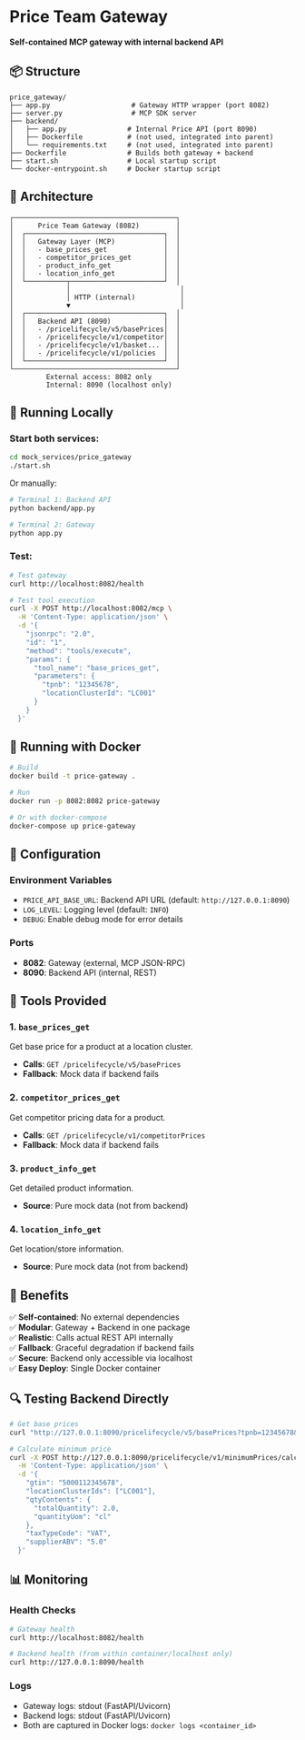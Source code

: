 # Price Team Gateway

**Self-contained MCP gateway with internal backend API**

## 📦 Structure

```
price_gateway/
├── app.py                    # Gateway HTTP wrapper (port 8082)
├── server.py                 # MCP SDK server
├── backend/
│   ├── app.py               # Internal Price API (port 8090)
│   ├── Dockerfile           # (not used, integrated into parent)
│   └── requirements.txt     # (not used, integrated into parent)
├── Dockerfile               # Builds both gateway + backend
├── start.sh                 # Local startup script
└── docker-entrypoint.sh     # Docker startup script
```

## 🔧 Architecture

```
┌────────────────────────────────────────┐
│      Price Team Gateway (8082)         │
│  ┌──────────────────────────────────┐  │
│  │   Gateway Layer (MCP)            │  │
│  │   - base_prices_get              │  │
│  │   - competitor_prices_get        │  │
│  │   - product_info_get             │  │
│  │   - location_info_get            │  │
│  └──────────┬───────────────────────┘  │
│             │                           │
│             │ HTTP (internal)           │
│             ▼                           │
│  ┌──────────────────────────────────┐  │
│  │   Backend API (8090)             │  │
│  │   - /pricelifecycle/v5/basePrices│  │
│  │   - /pricelifecycle/v1/competitor│  │
│  │   - /pricelifecycle/v1/basket... │  │
│  │   - /pricelifecycle/v1/policies  │  │
│  └──────────────────────────────────┘  │
└────────────────────────────────────────┘
         External access: 8082 only
         Internal: 8090 (localhost only)
```

## 🚀 Running Locally

### Start both services:
```bash
cd mock_services/price_gateway
./start.sh
```

Or manually:
```bash
# Terminal 1: Backend API
python backend/app.py

# Terminal 2: Gateway
python app.py
```

### Test:
```bash
# Test gateway
curl http://localhost:8082/health

# Test tool execution
curl -X POST http://localhost:8082/mcp \
  -H 'Content-Type: application/json' \
  -d '{
    "jsonrpc": "2.0",
    "id": "1",
    "method": "tools/execute",
    "params": {
      "tool_name": "base_prices_get",
      "parameters": {
        "tpnb": "12345678",
        "locationClusterId": "LC001"
      }
    }
  }'
```

## 🐳 Running with Docker

```bash
# Build
docker build -t price-gateway .

# Run
docker run -p 8082:8082 price-gateway

# Or with docker-compose
docker-compose up price-gateway
```

## 🔧 Configuration

### Environment Variables

- `PRICE_API_BASE_URL`: Backend API URL (default: `http://127.0.0.1:8090`)
- `LOG_LEVEL`: Logging level (default: `INFO`)
- `DEBUG`: Enable debug mode for error details

### Ports

- **8082**: Gateway (external, MCP JSON-RPC)
- **8090**: Backend API (internal, REST)

## 📝 Tools Provided

### 1. `base_prices_get`
Get base price for a product at a location cluster.
- **Calls**: `GET /pricelifecycle/v5/basePrices`
- **Fallback**: Mock data if backend fails

### 2. `competitor_prices_get`
Get competitor pricing data for a product.
- **Calls**: `GET /pricelifecycle/v1/competitorPrices`
- **Fallback**: Mock data if backend fails

### 3. `product_info_get`
Get detailed product information.
- **Source**: Pure mock data (not from backend)

### 4. `location_info_get`
Get location/store information.
- **Source**: Pure mock data (not from backend)

## 🎯 Benefits

✅ **Self-contained**: No external dependencies  
✅ **Modular**: Gateway + Backend in one package  
✅ **Realistic**: Calls actual REST API internally  
✅ **Fallback**: Graceful degradation if backend fails  
✅ **Secure**: Backend only accessible via localhost  
✅ **Easy Deploy**: Single Docker container  

## 🔍 Testing Backend Directly

```bash
# Get base prices
curl "http://127.0.0.1:8090/pricelifecycle/v5/basePrices?tpnb=12345678&locationClusterId=LC001"

# Calculate minimum price
curl -X POST http://127.0.0.1:8090/pricelifecycle/v1/minimumPrices/calculate \
  -H 'Content-Type: application/json' \
  -d '{
    "gtin": "5000112345678",
    "locationClusterIds": ["LC001"],
    "qtyContents": {
      "totalQuantity": 2.0,
      "quantityUom": "cl"
    },
    "taxTypeCode": "VAT",
    "supplierABV": "5.0"
  }'
```

## 📊 Monitoring

### Health Checks
```bash
# Gateway health
curl http://localhost:8082/health

# Backend health (from within container/localhost only)
curl http://127.0.0.1:8090/health
```

### Logs
- Gateway logs: stdout (FastAPI/Uvicorn)
- Backend logs: stdout (FastAPI/Uvicorn)
- Both are captured in Docker logs: `docker logs <container_id>`

